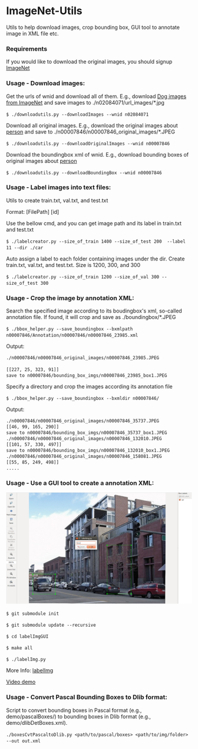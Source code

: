 # ImageNet-Utils
Utils to help download images, crop bounding box, GUI tool to annotate image in XML file etc.

### Requirements
If you would like to download the original images, you should signup [ImageNet](http://www.image-net.org/)

### Usage - Download images:
Get the urls of wnid and download all of them. E.g., download [Dog images from ImageNet](http://www.image-net.org/synset?wnid=n02084071) and save images to ./n02084071/url_images/*.jpg

`$ ./downloadutils.py --downloadImages --wnid n02084071`

Download all original images. E.g., download the original images about [person](http://www.image-net.org/synset?wnid=n00007846) and save to ./n00007846/n00007846_original_images/*.JPEG

`$ ./downloadutils.py --downloadOriginalImages --wnid n00007846`

Download the boundingbox xml of wnid. E.g., download  bounding boxes of original images about [person](http://www.image-net.org/synset?wnid=n00007846)

`$ ./downloadutils.py --downloadBoundingBox --wnid n00007846`

### Usage - Label images into text files:
Utils to create train.txt, val.txt, and test.txt

Format: [FilePath] [id]

Use the bellow cmd, and you can get image path and its label in train.txt and test.txt

`$ ./labelcreator.py --size_of_train 1400 --size_of_test 200  --label 11 --dir ./car`

Auto assign a label to each folder containing images under the dir. Create train.txt, val.txt, and test.txt. Size is 1200, 300, and 300

`$ ./labelcreator.py --size_of_train 1200 --size_of_val 300 --size_of_test 300`

### Usage - Crop the image by annotation XML:
Search the specified image according to its boudingbox's xml, so-called annotation file. If found, it will crop and save as ./boundingbox/*.JPEG

`$ ./bbox_helper.py --save_boundingbox --bxmlpath n00007846/Annotation/n00007846/n00007846_23985.xml `

Output:

    ./n00007846/n00007846_original_images/n00007846_23985.JPEG

    [[227, 25, 323, 91]]
    save to n00007846/bounding_box_imgs/n00007846_23985_box1.JPEG

Specify a directory and crop the images according its annotation file

`$ ./bbox_helper.py --save_boundingbox --bxmldir n00007846/`

Output:

    ./n00007846/n00007846_original_images/n00007846_35737.JPEG
    [[46, 99, 165, 290]]
    save to n00007846/bounding_box_imgs/n00007846_35737_box1.JPEG
    ./n00007846/n00007846_original_images/n00007846_132010.JPEG
    [[101, 57, 330, 497]]
    save to n00007846/bounding_box_imgs/n00007846_132010_box1.JPEG
    ./n00007846/n00007846_original_images/n00007846_158081.JPEG
    [[55, 85, 249, 498]]
    .....

### Usage - Use a GUI tool to create a annotation XML:

![](demo/demo.png)

`$ git submodule init`

`$ git submodule update --recursive`

`$ cd labelImgGUI`

`$ make all`

`$ ./labelImg.py`

More Info:
 [labelImg](https://github.com/tzutalin/labelImg)

 [Video demo](https://www.youtube.com/watch?v=p0nR2YsCY_U)

### Usage - Convert Pascal Bounding Boxes to Dlib format:
Script to convert bounding boxes in Pascal format (e.g., demo/pascalBoxes/) to bounding boxes in Dlib format (e.g., demo/dlibDetBoxes.xml).

`./boxesCvtPascaltoDlib.py <path/to/pascal/boxes> <path/to/img/folder> --out out.xml`
